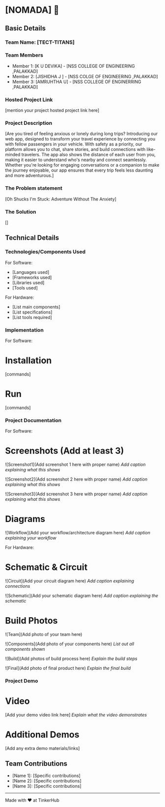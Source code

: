 

# [NOMADA] 🎯


## Basic Details
### Team Name: [TECT-TITANS]


### Team Members
- Member 1: [K U DEVIKA] - [NSS COLLEGE OF ENGINEERING ,PALAKKAD]
- Member 2: [JISHIDHA J ] - [NSS COLGE OF ENGINEERING ,PALAKKAD]
- Member 3: [AMRUHTHA U] - [NSS COLLEGE OF ENGINERRING ,PALAKKAD]

### Hosted Project Link
[mention your project hosted project link here]

### Project Description
[Are you tired of feeling anxious or lonely during long trips? Introducing our web app, designed to transform your travel experience by connecting you with fellow passengers in your vehicle. With safety as a priority, our platform allows you to chat, share stories, and build connections with like-minded travelers. The app also shows the distance of each user from you, making it easier to understand who's nearby and connect seamlessly. Whether you're looking for engaging conversations or a companion to make the journey enjoyable, our app ensures that every trip feels less daunting and more adventurous.]

### The Problem statement
[Oh  Shucks I'm Stuck: Adventure  Without The Anxiety]

### The Solution
[]

## Technical Details
### Technologies/Components Used
For Software:
- [Languages used]
- [Frameworks used]
- [Libraries used]
- [Tools used]

For Hardware:
- [List main components]
- [List specifications]
- [List tools required]

### Implementation
For Software:
# Installation
[commands]

# Run
[commands]

### Project Documentation
For Software:

# Screenshots (Add at least 3)
![Screenshot1](Add screenshot 1 here with proper name)
*Add caption explaining what this shows*

![Screenshot2](Add screenshot 2 here with proper name)
*Add caption explaining what this shows*

![Screenshot3](Add screenshot 3 here with proper name)
*Add caption explaining what this shows*

# Diagrams
![Workflow](Add your workflow/architecture diagram here)
*Add caption explaining your workflow*

For Hardware:

# Schematic & Circuit
![Circuit](Add your circuit diagram here)
*Add caption explaining connections*

![Schematic](Add your schematic diagram here)
*Add caption explaining the schematic*

# Build Photos
![Team](Add photo of your team here)


![Components](Add photo of your components here)
*List out all components shown*

![Build](Add photos of build process here)
*Explain the build steps*

![Final](Add photo of final product here)
*Explain the final build*

### Project Demo
# Video
[Add your demo video link here]
*Explain what the video demonstrates*

# Additional Demos
[Add any extra demo materials/links]

## Team Contributions
- [Name 1]: [Specific contributions]
- [Name 2]: [Specific contributions]
- [Name 3]: [Specific contributions]

---
Made with ❤️ at TinkerHub




